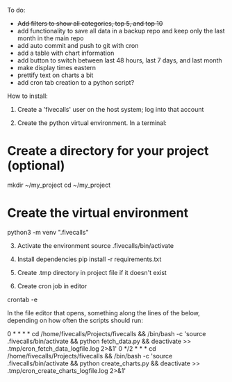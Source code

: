 To do:
- ~~Add filters to show all categories, top 5, and top 10~~
- add functionality to save all data in a backup repo and keep only the last month in the main repo
- add auto commit and push to git with cron
- add a table with chart information
- add button to switch between last 48 hours, last 7 days, and last month
- make display times eastern
- prettify text on charts a bit
- add cron tab creation to a python script?

How to install:

1. Create a 'fivecalls' user on the host system; log into that account

2. Create the python virtual environment. In a terminal:

# Create a directory for your project (optional)
mkdir ~/my_project
cd ~/my_project

# Create the virtual environment
python3 -m venv ".fivecalls"

3. Activate the environment
source .fivecalls/bin/activate

4. Install dependencies
pip install -r requirements.txt

5. Create .tmp directory in project file if it doesn't exist

6. Create cron job in editor

crontab -e

In the file editor that opens, something along the lines of the below, depending on how often the scripts should run:

0 * * * * cd /home/fivecalls/Projects/fivecalls && /bin/bash -c 'source .fivecalls/bin/activate && python fetch_data.py && deactivate >> .tmp/cron_fetch_data_logfile.log 2>&1'
0 */2 * * * cd /home/fivecalls/Projects/fivecalls && /bin/bash -c 'source .fivecalls/bin/activate && python create_charts.py && deactivate >> .tmp/cron_create_charts_logfile.log 2>&1'



